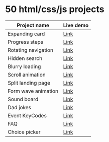 # 50 html/css/js projects

| Project name        | Live demo                                                               |
| ------------------- | ----------------------------------------------------------------------- |
| Expanding card      | [Link](https://princeofmath.github.io/50-projects/expanding-cards/)     |
| Progress steps      | [Link](https://princeofmath.github.io/50-projects/progress-steps/)      |
| Rotating navigation | [Link](https://princeofmath.github.io/50-projects/rotating-navigation/) |
| Hidden search       | [Link](https://princeofmath.github.io/50-projects/hidden-search/)       |
| Blurry loading      | [Link](https://princeofmath.github.io/50-projects/blurry-loading/)      |
| Scroll animation    | [Link](https://princeofmath.github.io/50-projects/scroll-animation/)    |
| Split landing page  | [Link](https://princeofmath.github.io/50-projects/split-landing-page/)  |
| Form wave animation | [Link](https://princeofmath.github.io/50-projects/form-wave-animation/) |
| Sound board         | [Link](https://princeofmath.github.io/50-projects/sound-board/)         |
| Dad jokes           | [Link](https://princeofmath.github.io/50-projects/dad-jokes/)           |
| Event KeyCodes      | [Link](https://princeofmath.github.io/50-projects/event-keycodes/)      |
| FAQ                 | [Link](https://princeofmath.github.io/50-projects/faq/)                 |
| Choice picker       | [Link](https://princeofmath.github.io/50-projects/choice-picker/)       |
